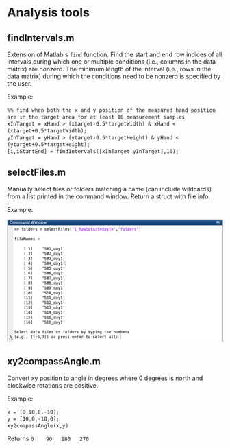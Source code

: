 # Analysis tools

## findIntervals.m
Extension of Matlab's ```find``` function. Find the start and end row indices of all intervals during which one or multiple conditions (i.e., columns in the data  matrix) are nonzero. The minimum length of the interval (i.e., rows in the data matrix) during which the conditions need to be nonzero is specified by the user.

Example: 
```
%% find when both the x and y position of the measured hand position are in the target area for at least 10 measurement samples
xInTarget = xHand > (xtarget-0.5*targetWidth) & xHand < (xtarget+0.5*targetWidth);
yInTarget = yHand > (ytarget-0.5*targetHeight) & yHand < (ytarget+0.5*targetHeight);
[i,iStartEnd] = findIntervals([xInTarget yInTarget],10);
```

## selectFiles.m
Manually select files or folders matching a name (can include wildcards) from a list printed in the command window. Return a struct with file info.

Example:

<img src="/Images/selectFiles_example.png" width="600">

## xy2compassAngle.m
Convert xy position to angle in degrees where 0 degrees is north and clockwise rotations are positive. 

Example:
```
x = [0,10,0,-10];
y = [10,0,-10,0];
xy2compassAngle(x,y)
```
Returns ```0    90   180   270```

